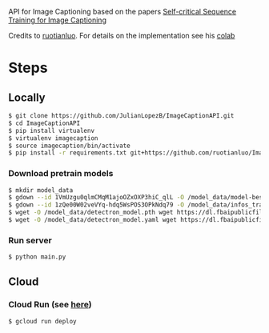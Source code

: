 API for Image Captioning based on the papers [Self-critical Sequence Training for Image Captioning](https://arxiv.org/abs/1612.00563)

Credits to [ruotianluo](https://github.com/ruotianluo). For details on the implementation see his [colab](https://colab.research.google.com/github/ruotianluo/ImageCaptioning.pytorch/blob/colab/notebooks/captioning_demo.ipynb)

# Steps 

## Locally

```bash
$ git clone https://github.com/JulianLopezB/ImageCaptionAPI.git
$ cd ImageCaptionAPI
$ pip install virtualenv
$ virtualenv imagecaption
$ source imagecaption/bin/activate
$ pip install -r requirements.txt git+https://github.com/ruotianluo/ImageCaptioning.pytorch.git
```

### Download pretrain models 
```bash
$ mkdir model_data
$ gdown --id 1VmUzgu0qlmCMqM1ajoOZxOXP3hiC_qlL -O /model_data/model-best.pth
$ gdown --id 1zQe00W02veVYq-hdq5WsPOS3OPkNdq79 -O /model_data/infos_trans12-best.pkl
$ wget -O /model_data/detectron_model.pth wget https://dl.fbaipublicfiles.com/vilbert-multi-task/detectron_model.pth
$ wget -O /model_data/detectron_model.yaml wget https://dl.fbaipublicfiles.com/vilbert-multi-task/detectron_config.yaml
```

### Run server
```bash
$ python main.py
```
## Cloud
### Cloud Run (see [here](https://cloud.google.com/run/docs/quickstarts/build-and-deploy/deploy-python-service#deploy))
```bash
$ gcloud run deploy
```
